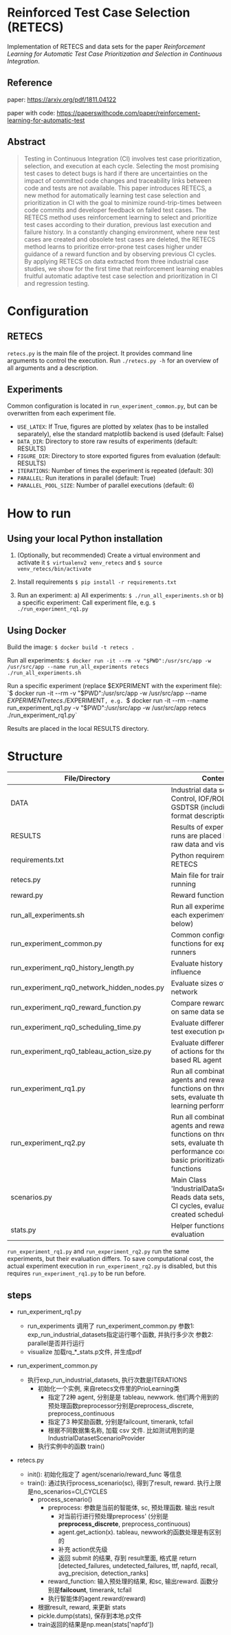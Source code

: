 # Reinforced Test Case Selection (RETECS)

Implementation of RETECS and data sets for the paper *Reinforcement Learning for Automatic Test Case Prioritization and Selection in Continuous Integration*.

## Reference
paper: https://arxiv.org/pdf/1811.04122

paper with code: https://paperswithcode.com/paper/reinforcement-learning-for-automatic-test

## Abstract

> Testing in Continuous Integration (CI) involves test case prioritization, selection, and execution at each cycle.
> Selecting the most promising test cases to detect bugs is hard if there are uncertainties on the impact of committed code changes and traceability links between code and tests are not available.
> This paper introduces RETECS, a new method for automatically learning test case selection and prioritization in CI with the goal to minimize round-trip-times between code commits and developer feedback on failed test cases.
> The RETECS method uses reinforcement learning to select and prioritize test cases according to their duration, previous last execution and failure history.
> In a constantly changing environment, where new test cases are created and obsolete test cases are deleted, the RETECS method learns to prioritize error-prone test cases higher under guidance of a reward function and by observing previous CI cycles.
> By applying RETECS on data extracted from three industrial case studies, we show for the first time that reinforcement learning enables fruitful automatic adaptive test case selection and prioritization in CI and regression testing. 

# Configuration

## RETECS

`retecs.py` is the main file of the project.
It provides command line arguments to control the execution.
Run `./retecs.py -h` for an overview of all arguments and a description.

## Experiments

Common configuration is located in `run_experiment_common.py`, but can be overwritten from each experiment file.

- `USE_LATEX`: If True, figures are plotted by xelatex (has to be installed separately), else the standard matplotlib backend is used (default: False)
- `DATA_DIR`: Directory to store raw results of experiments (default: RESULTS)
- `FIGURE_DIR`: Directory to store exported figures from evaluation (default: RESULTS)
- `ITERATIONS`: Number of times the experiment is repeated (default: 30)
- `PARALLEL`: Run iterations in parallel (default: True)
- `PARALLEL_POOL_SIZE`: Number of parallel executions (default: 6)

# How to run

## Using your local Python installation

1. (Optionally, but recommended) Create a virtual environment and activate it
`$ virtualenv2 venv_retecs` and `$ source venv_retecs/bin/activate`

2. Install requirements `$ pip install -r requirements.txt`

3. Run an experiment: a) All experiments: `$ ./run_all_experiments.sh` or b) a specific experiment: Call experiment file, e.g. `$ ./run_experiment_rq1.py`

## Using Docker

Build the image: `$ docker build -t retecs .`

Run all experiments: `$ docker run -it --rm -v "$PWD":/usr/src/app -w /usr/src/app --name run_all_experiments retecs ./run_all_experiments.sh`

Run a specific experiment (replace $EXPERIMENT with the experiment file): `$ docker run -it --rm -v "$PWD":/usr/src/app -w /usr/src/app --name $EXPERIMENT retecs ./$EXPERIMENT`, e.g. `$ docker run -it --rm --name run_experiment_rq1.py -v "$PWD":/usr/src/app -w /usr/src/app retecs ./run_experiment_rq1.py`

Results are placed in the local RESULTS directory.

# Structure

| File/Directory | Content |
| -------- | ------- |
| DATA | Industrial data sets: Paint Control, IOF/ROL, and GSDTSR (including file format description) |
| RESULTS | Results of experimental runs are placed here, both raw data and visualization |
| requirements.txt | Python requirements of RETECS |
| retecs.py | Main file for training and running |
| reward.py | Reward functions |
| run_all_experiments.sh | Run all experiments (calls each experiment script below) |
| run_experiment_common.py | Common configuration and functions for experiment runners |
| run_experiment_rq0_history_length.py | Evaluate history length influence |
| run_experiment_rq0_network_hidden_nodes.py | Evaluate sizes of neural network |
| run_experiment_rq0_reward_function.py | Compare reward functions on same data set |
| run_experiment_rq0_scheduling_time.py | Evaluate different times for test execution per CI cycle |
| run_experiment_rq0_tableau_action_size.py | Evaluate different numbers of actions for the Tableau-based RL agent |
| run_experiment_rq1.py | Run all combinations of RL agents and reward functions on three data sets, evaluate their learning performance |
| run_experiment_rq2.py | Run all combinations of RL agents and reward functions on three data sets, evaluate their performance compared to basic prioritization functions |
| scenarios.py | Main Class 'IndustrialDataSetProvider': Reads data sets, provides CI cycles, evaluates created schedules |
| stats.py | Helper functions for evaluation |

`run_experiment_rq1.py` and `run_experiment_rq2.py` run the same experiments, but their evaluation differs.
To save computational cost, the actual experiment execution in `run_experiment_rq2.py` is disabled, but this requires `run_experiment_rq1.py` to be run before.

## steps
- run_experiment_rq1.py
    - run_experiments
        调用了 run_experiment_common.py
        参数1: exp_run_industrial_datasets指定运行哪个函数, 并执行多少次
        参数2: parallel是否并行运行
    - visualize
        加载rq_*_stats.p文件, 并生成pdf

- run_experiment_common.py
    - 执行exp_run_industrial_datasets, 执行次数是ITERATIONS
        - 初始化一个实例, 来自retecs文件里的PrioLearning类
            - 指定了2种 agent, 分别是是 tableau, newwork. 他们两个用到的预处理函数preprocessor分别是preprocess_discrete, preprocess_continuous
            -  指定了3 种奖励函数, 分别是failcount, timerank, tcfail
            - 根据不同数据集名称, 加载 csv 文件. 比如测试用到的是IndustrialDatasetScenarioProvider
        - 执行实例中的函数 train()

- retecs.py
    - init(): 初始化指定了 agent/scenario/reward_func 等信息
    - train(): 通过执行process_scenario(sc), 得到了result, reward. 执行上限是no_scenarios=CI_CYCLES
        - process_scenario()
            - preprocess: 参数是当前的智能体, sc, 预处理函数. 输出 result
                - 对当前行进行预处理preprocess' (分别是**preprocess_discrete**, preprocess_continuous)
                - agent.get_action(x). tableau, newwork的函数处理是有区别的
                - 补充 action优先级
                - 返回 submit 的结果, 存到 result里面, 格式是        return [detected_failures, undetected_failures, ttf, napfd, recall, avg_precision, detection_ranks]
            - reward_function: 输入预处理的结果, 和sc, 输出reward. 函数分别是**failcount**, timerank, tcfail
            - 执行智能体的agent.reward(reward)
        - 根据result, reward, 来更新 stats
        - pickle.dump(stats), 保存到本地.p文件
        - train返回的结果是np.mean(stats['napfd'])


